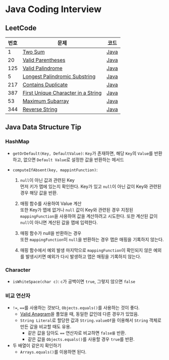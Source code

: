 # Java Coding Interview
## LeetCode

| 번호  | 문제                                                                                                      | 코드                                                                                                                                                     |
|-----|---------------------------------------------------------------------------------------------------------|--------------------------------------------------------------------------------------------------------------------------------------------------------|
| 1   | [Two Sum](https://leetcode.com/problems/two-sum/)                                                       | [Java](https://github.com/rldnrl/java-coding-interview/blob/main/0001-two-sum/0001-two-sum.java)                                                       |
| 20  | [Valid Parentheses](https://leetcode.com/problems/valid-parentheses/)                                   | [Java](https://github.com/rldnrl/java-coding-interview/blob/main/0020-valid-parentheses/0020-valid-parentheses.java)                                   |
| 125 | [Valid Palindrome](https://leetcode.com/problems/valid-palindrome/)                                     | [Java](https://github.com/rldnrl/java-coding-interview/blob/main/0125-valid-palindrome/0125-valid-palindrome.java)                                     |
| 5   | [Longest Palindromic Substring](https://leetcode.com/problems/longest-palindromic-substring/)           | [Java](https://github.com/rldnrl/java-coding-interview/blob/main/0005-longest-palindromic-substring/0005-longest-palindromic-substring.java)           |
| 217 | [Contains Duplicate](https://leetcode.com/problems/contains-duplicate/)                                 | [Java](https://github.com/rldnrl/java-coding-interview/blob/main/0217-contains-duplicate/0217-contains-duplicate.java)                                 |
| 387 | [First Unique Character in a String](https://leetcode.com/problems/first-unique-character-in-a-string/) | [Java](https://github.com/rldnrl/java-coding-interview/blob/main/0387-first-unique-character-in-a-string/0387-first-unique-character-in-a-string.java) |
| 53  | [Maximum Subarray](https://leetcode.com/problems/maximum-subarray/)                                     | [Java](https://github.com/rldnrl/java-coding-interview/blob/main/0053-maximum-subarray/0053-maximum-subarray.java)                                     |
| 344 | [Reverse String](https://leetcode.com/problems/reverse-string/)                                         | [Java](https://github.com/rldnrl/java-coding-interview/blob/main/0344-reverse-string/0344-reverse-string.java)                                         |

## Java Data Structure Tip
### HashMap
- `getOrDefault(Key, DefaultValue)`: `Key`가 존재하면, 해당 `Key`의 `Value`를 반환하고, 없으면 `Default Value`로 설정한 값을 반환하는 메서드
- `computeIfAbsent(key, mappintFunction)`:

  1. `null`이 아닌 값과 관련된 Key<br>
     먼저 키가 맵에 있는지 확인한다. Key가 있고 `null`이 아닌 값이 Key와 관련된 경우 해당 값을 반환.
     
  2. 매핑 함수를 사용하여 Value 계산<br>
     또한 Key가 맵에 없거나 `null` 값이 Key와 관련된 경우 지정된 `mappingFunction`을 사용하여 값을 계산하려고 시도한다. 또한 계산된 값이 `null`이 아니면 계산된 값을 맵에 입력한다.

  3. 매핑 함수가 null을 반환하는 경우<br>
     또한 `mappingFunction`이 `null`을 반환하는 경우 맵은 매핑을 기록하지 않는다.

  4. 매핑 함수에서 예외 발생
     마지막으로 `mappingFunction`이 확인되지 않은 예외를 발생시키면 예외가 다시 발생하고 맵은 매핑을 기록하지 않는다.


### Character
- `isWhiteSpace(char c)`: `c`가 공백이면 `true`, 그렇지 않으면 `false`

### 비교 연산자
- `!=`, `==`를 사용하는 것보다, `Objects.equals()`를 사용하는 것이 좋다.
  - [Valid Anagram](https://leetcode.com/problems/valid-anagram/)을 풀었을 때, 동일한 값인데 다른 경우가 있었음.
  - `String Literal`로 할당한 값과 `String.valueOf`을 이용해서 `String` 객체로 만든 값을 비교할 때도 유용.
    - 같은 값을 담아도 `==` 연산자로 비교하면 `false를` 반환.
    - 같은 값을 `Objects.equals()`를 사용할 경우 `true`를 반환.
- 두 배열이 같은지 확인하기
  - `Arrays.equals()`를 이용하면 된다.